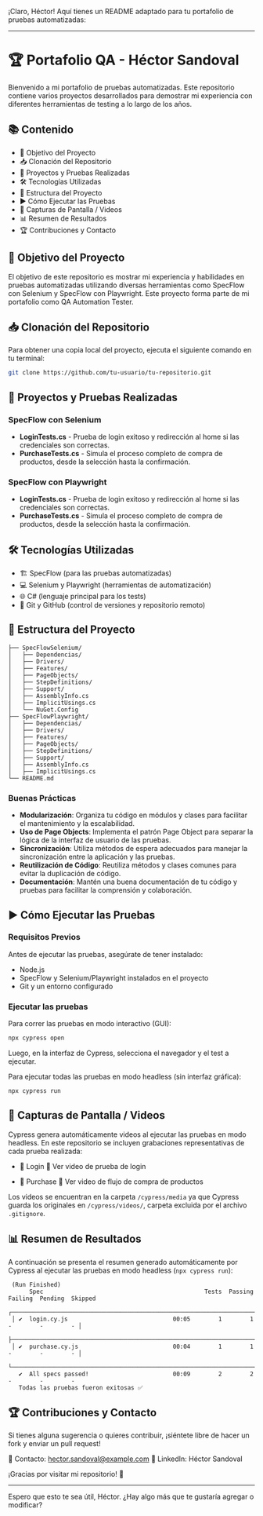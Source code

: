 ¡Claro, Héctor! Aquí tienes un README adaptado para tu portafolio de pruebas automatizadas:

---

# 🏆 Portafolio QA - Héctor Sandoval

Bienvenido a mi portafolio de pruebas automatizadas. Este repositorio contiene varios proyectos desarrollados para demostrar mi experiencia con diferentes herramientas de testing a lo largo de los años.

## 📚 Contenido
- 🎯 Objetivo del Proyecto
- 📥 Clonación del Repositorio
- 🚀 Proyectos y Pruebas Realizadas
- 🛠️ Tecnologías Utilizadas
- 📂 Estructura del Proyecto
- ▶️ Cómo Ejecutar las Pruebas
- 📸 Capturas de Pantalla / Videos
- 📊 Resumen de Resultados
- 🏆 Contribuciones y Contacto

## 🎯 Objetivo del Proyecto
El objetivo de este repositorio es mostrar mi experiencia y habilidades en pruebas automatizadas utilizando diversas herramientas como SpecFlow con Selenium y SpecFlow con Playwright. Este proyecto forma parte de mi portafolio como QA Automation Tester.

## 📥 Clonación del Repositorio
Para obtener una copia local del proyecto, ejecuta el siguiente comando en tu terminal:

```bash
git clone https://github.com/tu-usuario/tu-repositorio.git
```

## 🚀 Proyectos y Pruebas Realizadas
### SpecFlow con Selenium
- **LoginTests.cs** - Prueba de login exitoso y redirección al home si las credenciales son correctas.
- **PurchaseTests.cs** - Simula el proceso completo de compra de productos, desde la selección hasta la confirmación.

### SpecFlow con Playwright
- **LoginTests.cs** - Prueba de login exitoso y redirección al home si las credenciales son correctas.
- **PurchaseTests.cs** - Simula el proceso completo de compra de productos, desde la selección hasta la confirmación.

## 🛠️ Tecnologías Utilizadas
- 🏗️ SpecFlow (para las pruebas automatizadas)
- 💻 Selenium y Playwright (herramientas de automatización)
- 🌐 C# (lenguaje principal para los tests)
- 🔗 Git y GitHub (control de versiones y repositorio remoto)

## 📂 Estructura del Proyecto
```plaintext
├── SpecFlowSelenium/
│   ├── Dependencias/
│   ├── Drivers/
│   ├── Features/
│   ├── PageObjects/
│   ├── StepDefinitions/
│   ├── Support/
│   ├── AssemblyInfo.cs
│   ├── ImplicitUsings.cs
│   └── NuGet.Config
├── SpecFlowPlaywright/
│   ├── Dependencias/
│   ├── Drivers/
│   ├── Features/
│   ├── PageObjects/
│   ├── StepDefinitions/
│   ├── Support/
│   ├── AssemblyInfo.cs
│   ├── ImplicitUsings.cs
└── README.md
```

### Buenas Prácticas
- **Modularización**: Organiza tu código en módulos y clases para facilitar el mantenimiento y la escalabilidad.
- **Uso de Page Objects**: Implementa el patrón Page Object para separar la lógica de la interfaz de usuario de las pruebas.
- **Sincronización**: Utiliza métodos de espera adecuados para manejar la sincronización entre la aplicación y las pruebas.
- **Reutilización de Código**: Reutiliza métodos y clases comunes para evitar la duplicación de código.
- **Documentación**: Mantén una buena documentación de tu código y pruebas para facilitar la comprensión y colaboración.

## ▶️ Cómo Ejecutar las Pruebas
### Requisitos Previos
Antes de ejecutar las pruebas, asegúrate de tener instalado:
- Node.js
- SpecFlow y Selenium/Playwright instalados en el proyecto
- Git y un entorno configurado

### Ejecutar las pruebas
Para correr las pruebas en modo interactivo (GUI):

```bash
npx cypress open
```

Luego, en la interfaz de Cypress, selecciona el navegador y el test a ejecutar.

Para ejecutar todas las pruebas en modo headless (sin interfaz gráfica):

```bash
npx cypress run
```

## 📸 Capturas de Pantalla / Videos
Cypress genera automáticamente videos al ejecutar las pruebas en modo headless. En este repositorio se incluyen grabaciones representativas de cada prueba realizada:

- 🔹 Login
  🎥 Ver video de prueba de login

- 🔹 Purchase
  🎥 Ver video de flujo de compra de productos

Los videos se encuentran en la carpeta `/cypress/media` ya que Cypress guarda los originales en `/cypress/videos/`, carpeta excluida por el archivo `.gitignore`.

## 📊 Resumen de Resultados
A continuación se presenta el resumen generado automáticamente por Cypress al ejecutar las pruebas en modo headless (`npx cypress run`):

```plaintext
 (Run Finished)
      Spec                                              Tests  Passing  Failing  Pending  Skipped  
 ┌────────────────────────────────────────────────────────────────────────────────────────────────┐
 │ ✔  login.cy.js                              00:05        1        1        -        -        - │
 ├────────────────────────────────────────────────────────────────────────────────────────────────┤
 │ ✔  purchase.cy.js                           00:04        1        1        -        -        - │
 └────────────────────────────────────────────────────────────────────────────────────────────────┘
   ✔  All specs passed!                        00:09        2        2        -        -        -  
   Todas las pruebas fueron exitosas ✅
```

## 🏆 Contribuciones y Contacto
Si tienes alguna sugerencia o quieres contribuir, ¡siéntete libre de hacer un fork y enviar un pull request!

📧 Contacto: hector.sandoval@example.com 🔗 LinkedIn: Héctor Sandoval

¡Gracias por visitar mi repositorio! 🚀

---

Espero que esto te sea útil, Héctor. ¿Hay algo más que te gustaría agregar o modificar?

